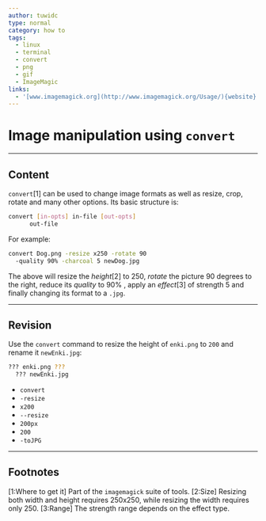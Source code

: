 ```yaml
---
author: tuwidc
type: normal
category: how to
tags:
  - linux
  - terminal
  - convert
  - png
  - gif
  - ImageMagic
links:
  - '[www.imagemagick.org](http://www.imagemagick.org/Usage/){website}'
---
```


# Image manipulation using `convert`


---

## Content

`convert`[1] can be used to change image formats as well as resize, crop, rotate and many other options. Its basic structure is:

```bash
convert [in-opts] in-file [out-opts]
      out-file
```

For example:

```bash
convert Dog.png -resize x250 -rotate 90
  -quality 90% -charcoal 5 newDog.jpg
```

The above will resize the *height*[2] to 250, *rotate* the picture 90 degrees to the right, reduce its *quality* to 90% , apply an *effect*[3] of strength 5 and finally changing its format to a `.jpg`.


---

## Revision

Use the `convert` command to resize the height of `enki.png` to `200` and rename it `newEnki.jpg`:

```bash
??? enki.png ???
  ??? newEnki.jpg
```

- `convert`
- `-resize`
- `x200`
- `--resize`
- `200px`
- `200`
- `-toJPG`


---

## Footnotes

[1:Where to get it]
Part of the `imagemagick` suite of tools.
[2:Size]
Resizing both width and height requires 250x250, while resizing the width requires only 250.
[3:Range]
The strength range depends on the effect type.
